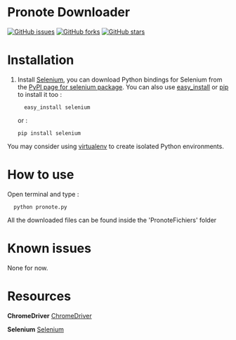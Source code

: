# Pronote Downloader  

 [![GitHub issues](https://img.shields.io/github/issues/Stormiix/PronoteDownloader.svg?style=flat-square)](https://github.com/Stormiix/PronoteDownloader/issues)
[![GitHub forks](https://img.shields.io/github/forks/Stormiix/PronoteDownloader.svg?style=flat-square)](https://github.com/Stormiix/PronoteDownloader/network)
[![GitHub stars](https://img.shields.io/github/stars/Stormiix/PronoteDownloader.svg?style=flat-square)](https://github.com/Stormiix/PronoteDownloader/stargazers)
 
 

# Installation

1. Install [Selenium](https://selenium-python.readthedocs.io/), you can download Python bindings for Selenium from the [PyPI page for
 selenium package](http://pypi.python.org/pypi/selenium).
 You can also use [easy_install](http://python-distribute.org/distribute_setup.py) or [pip](http://pypi.python.org/pypi/pip) to  install it too :
   ```
     easy_install selenium
   ```
   or :
   ```
   pip install selenium
   ```
 You may consider using [virtualenv](http://pypi.python.org/pypi/virtualenv) to create isolated Python
 environments.


# How to use 
Open terminal and type :
   ```
     python pronote.py
   ```
All the downloaded files can be found inside the 'PronoteFichiers' folder
# Known issues
None for now.
  
# Resources

**ChromeDriver**
[ChromeDriver](https://sites.google.com/a/chromium.org/chromedriver/)<br>

**Selenium**
[Selenium](http://www.seleniumhq.org/)<br>


 
 
